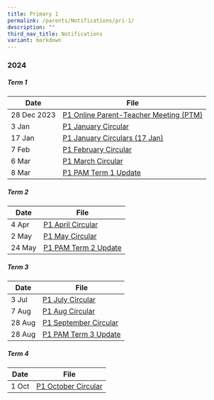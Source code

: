 ```yaml
---
title: Primary 1
permalink: /parents/Notifications/pri-1/
description: ""
third_nav_title: Notifications
variant: markdown
---
```

### **2024**

##### Term 1

| Date| File | 
| -------- | -------- |
|28 Dec 2023|[P1 Online Parent-Teacher Meeting (PTM)](/files/Notification%202024/P1/RGPS_N24_P1_001.pdf)|
|3 Jan|[P1 January Circular](/files/Notification%202024/P1/RGPS_N24_P1_002_P1_January_Circulars.pdf)|
|17 Jan|[P1 January Circulars (17 Jan)](/files/Notification%202024/P1/RGPS_N24_P1_004_P1_January_Circulars__17_January_.pdf)|
|7 Feb|[P1 February Circular](/files/Notification%202024/P1/RGPS_N24_P1_005_P1_February_Circulars.pdf)|
|6 Mar|[P1 March Circular](/files/Notification%202024/P1/P1__March_Circulars.pdf)|
|8 Mar|[P1 PAM Term 1 Update](/files/Notification%202024/P1/Term_1_P1_PAM_Update_2024.pdf)|

##### Term 2

| Date| File | 
| -------- | -------- |
|4 Apr|[P1 April Circular](/files/Notification%202024/P1/RGPS_N24_P1_009_P1_April_Circulars_Final.pdf)|
|2 May|[P1 May Circular](/files/Notification%202024/P1/RGPS_N24_P1_010_May_Circulars.pdf)|
|24 May|[P1 PAM Term 2 Update](/files/Notification%202024/P1/Term_2_2024_P1_PAM_Termly_Update.pdf)|

##### Term 3

| Date| File | 
| -------- | -------- |
|3 Jul|[P1 July Circular](/files/Notification%202024/P1/RGPS_N24_P1_012_P1_July_Circulars.pdf)|
|7 Aug|[P1 Aug Circular](/files/Notification%202024/P1/RGPS_N24_P1_014.pdf)|
|28 Aug|[P1 September Circular](/files/Notification%202024/P1/P1_September_Circulars_.pdf)|
|28 Aug|[P1 PAM Term 3 Update](/files/Notification%202024/P1/Term_3_2024_P1_PAM_Termly_Update.pdf)|

##### Term 4

| Date| File | 
| -------- | -------- |
|1 Oct|[P1 October Circular](/files/Notification%202024/P1/RGPS_N24_P1_016.pdf)|